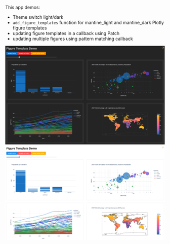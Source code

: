 This app demos:
- Theme switch light/dark
- `add_figure_templates` function for mantine_light and mantine_dark Plotly figure templates
- updating figure templates in a callback using Patch
- updating multiple figures using pattern matching callback

<img src="/help_center/theme_switch_figure_templates/img_dark.png" />

<img src="/help_center/theme_switch_figure_templates/img_light.png" />
